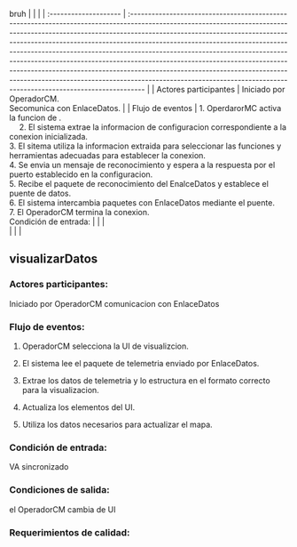 bruh
|                       |                                                                                                                                                                                                                                                                                                                                                                                                                                                                                                                                                                                                                                                       |
| :-------------------- | :---------------------------------------------------------------------------------------------------------------------------------------------------------------------------------------------------------------------------------------------------------------------------------------------------------------------------------------------------------------------------------------------------------------------------------------------------------------------------------------------------------------------------------------------------------------------------------------------------------------------------------------------------- |
| Actores participantes | Iniciado por OperadorCM.<br>Secomunica con EnlaceDatos.                                                                                                                                                                                                                                                                                                                                                                                                                                                                                                                                                                                               |
| Flujo de eventos      | 1.  OperdarorMC activa la funcion de . <br>&emsp;	 2. El sistema extrae la informacion de configuracion correspondiente a la conexion inicializada.<br>	 3. El sitema utiliza la informacion extraida para seleccionar las funciones y herramientas adecuadas para establecer la conexion.<br>	 4. Se envia un mensaje de reconocimiento y espera a la respuesta por el puerto establecido en la configuracion.<br>	 5. Recibe el paquete de reconocimiento del EnalceDatos y establece el puente de datos.<br>	 6. El sistema intercambia paquetes con EnlaceDatos mediante el puente.<br>7. El OperadorCM  termina la conexion.<br>Condición de entrada:  |
|                       |                                                                                                                                                                                                                                                                                                                                                                                                                                                                                                                                                                                                                                                       
|                       |                                                                                                                                                                                                                                                                                                                                                                                                                                                              |

## visualizarDatos
### Actores participantes: 
Iniciado por OperadorCM
comunicacion con EnlaceDatos

### Flujo de eventos: 
1. OperadorCM selecciona la UI de visualizcion.

3. El sistema lee el paquete de telemetria enviado por EnlaceDatos.

5. Extrae los datos de telemetria y lo estructura en el formato correcto para la visualizacion.

7. Actualiza los elementos del UI.

1. Utiliza los datos necesarios para actualizar el mapa.

### Condición de entrada: 
VA sincronizado

### Condiciones de salida: 
el OperadorCM cambia de UI

### Requerimientos de calidad:

